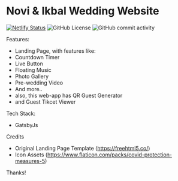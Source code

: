 # Novi & Ikbal Wedding Website

[![Netlify Status](https://api.netlify.com/api/v1/badges/f8f2435e-9625-44bb-9dc3-42d228252986/deploy-status)](https://app.netlify.com/sites/uleman-nikah/deploys)
![GitHub License](https://img.shields.io/github/license/cakcak27/undangan-ikbal)
![GitHub commit activity](https://img.shields.io/github/commit-activity/m/cakcak27/undangan-ikbal)

Features:
- Landing Page, with features like:
 - Countdown Timer
 - Live Button
 - Floating Music
 - Photo Gallery
 - Pre-wedding Video 
 - And more..
- also, this web-app has QR Guest Generator
- and Guest Tikcet Viewer

Tech Stack:
- GatsbyJs

Credits
- Original Landing Page Template (https://freehtml5.co/)
- Icon Assets (https://www.flaticon.com/packs/covid-protection-measures-5)

Thanks!

